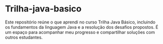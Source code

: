 # Trilha-java-basico
Este repositório reúne o que aprendi no curso Trilha Java Básico, incluindo os fundamentos da linguagem Java e a resolução dos desafios propostos. É um espaço para acompanhar meu progresso e compartilhar soluções com outros estudantes.
